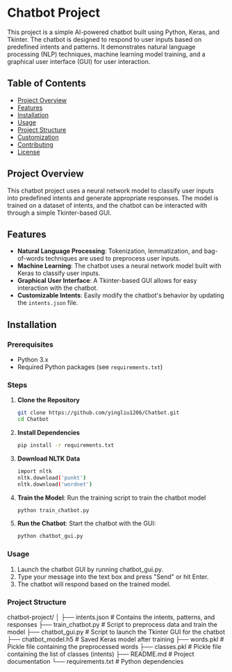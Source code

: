 # Chatbot Project

This project is a simple AI-powered chatbot built using Python, Keras, and Tkinter. The chatbot is designed to respond to user inputs based on predefined intents and patterns. It demonstrates natural language processing (NLP) techniques, machine learning model training, and a graphical user interface (GUI) for user interaction.

## Table of Contents

- [Project Overview](#project-overview)
- [Features](#features)
- [Installation](#installation)
- [Usage](#usage)
- [Project Structure](#project-structure)
- [Customization](#customization)
- [Contributing](#contributing)
- [License](#license)

## Project Overview

This chatbot project uses a neural network model to classify user inputs into predefined intents and generate appropriate responses. The model is trained on a dataset of intents, and the chatbot can be interacted with through a simple Tkinter-based GUI.

## Features

- **Natural Language Processing**: Tokenization, lemmatization, and bag-of-words techniques are used to preprocess user inputs.
- **Machine Learning**: The chatbot uses a neural network model built with Keras to classify user inputs.
- **Graphical User Interface**: A Tkinter-based GUI allows for easy interaction with the chatbot.
- **Customizable Intents**: Easily modify the chatbot's behavior by updating the `intents.json` file.

## Installation

### Prerequisites

- Python 3.x
- Required Python packages (see `requirements.txt`)

### Steps

1. **Clone the Repository**
   ```bash
   git clone https://github.com/yingliu1206/Chatbot.git
   cd Chatbot

2. **Install Dependencies**
   ```bash
   pip install -r requirements.txt

3. **Download NLTK Data**
   ```bash
   import nltk
   nltk.download('punkt')
   nltk.download('wordnet')

4. **Train the Model**: Run the training script to train the chatbot model
   ```bash
   python train_chatbot.py

5. **Run the Chatbot**: Start the chatbot with the GUI:
   ```bash
   python chatbot_gui.py


### Usage
1. Launch the chatbot GUI by running chatbot_gui.py.
2. Type your message into the text box and press "Send" or hit Enter.
3. The chatbot will respond based on the trained model.


### Project Structure
chatbot-project/
│
├── intents.json          # Contains the intents, patterns, and responses
├── train_chatbot.py      # Script to preprocess data and train the model
├── chatbot_gui.py        # Script to launch the Tkinter GUI for the chatbot
├── chatbot_model.h5      # Saved Keras model after training
├── words.pkl             # Pickle file containing the preprocessed words
├── classes.pkl           # Pickle file containing the list of classes (intents)
├── README.md             # Project documentation
└── requirements.txt      # Python dependencies

